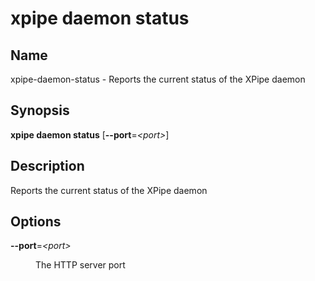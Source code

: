 # xpipe daemon status

<h2 id="_name">Name</h2>
<div class="sectionbody">
<p>xpipe-daemon-status - Reports the current status of the XPipe daemon</p>
</div>
<div class="sect1">
<h2 id="_synopsis">Synopsis</h2>
<div class="sectionbody">
<div class="paragraph">
<p><strong>xpipe daemon status</strong> [<strong>--port</strong>=<em>&lt;port&gt;</em>]</p>
</div>
</div>
</div>
<div class="sect1">
<h2 id="_description">Description</h2>
<div class="sectionbody">
<div class="paragraph">
<p>Reports the current status of the XPipe daemon</p>
</div>
</div>
</div>
<div class="sect1">
<h2 id="_options">Options</h2>
<div class="sectionbody">
<div class="dlist">
<dl>
<dt class="hdlist1"><strong>--port</strong>=<em>&lt;port&gt;</em></dt>
<dd>
<p>The HTTP server port</p>
</dd>
</dl>
</div>
</div>
</div>
